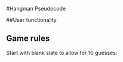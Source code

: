 #Hangman Pseudocode

##User functionality


## Game rules
Start with blank slate to allow for 10 guesses:  